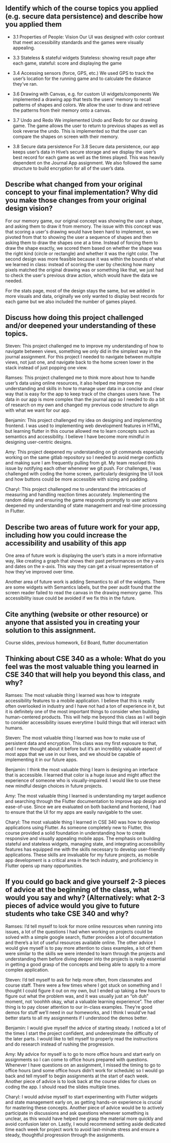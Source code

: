 ## Identify which of the course topics you applied (e.g. secure data persistence) and describe how you applied them
* 3.1 Properties of People: Vision
Our UI was designed with color contrast that meet accessibility standards and the games were visually appealing.

* 3.3 Stateless & stateful widgets
Stateless: showing result page after each game, stateful: score and displaying the game

* 3.4 Accessing sensors (force, GPS, etc.)
We used GPS to track the user’s location for the running game and to calculate the distance they’ve ran.

* 3.6 Drawing with Canvas, e.g. for custom UI widgets/components
We implemented a drawing app that tests the users’ memory to recall patterns of shapes and colors. We allow the user to draw and retrieve the patterns from their memory onto a canvas.

* 3.7 Undo and Redo
We implemented Undo and Redo for our drawing game. The game allows the user to return to previous shapes as well as look reverse the undo. This is implemented so that the user can compare the shapes on screen with their memory.

* 3.8 Secure data persistence
For 3.8 Secure data persistence, our app keeps user’s data in Hive’s secure storage and we display the user’s best record for each game as well as the times played. This was heavily dependent on the Journal App assignment. We also followed the same structure to build encryption for all of the user’s data.

## Describe what changed from your original concept to your final implementation? Why did you make those changes from your original design vision?
For our memory game, our original concept was showing the user a shape, and asking them to draw it from memory. The issue with this concept was that scoring a user's drawing would have been hard to implement, so we pivoted from that to showing the user a sequence of shapes and then asking them to draw the shapes one at a time. Instead of forcing them to draw the shape exactly, we scored them based on whether the shape was the right kind (circle or rectangle) and whether it was the right color. The second design was more feasible because it was within the bounds of what we learned in class: instead of scoring the user by checking how many pixels matched the original drawing was or something like that, we just had to check the user's previous draw action, which would have the data we needed.

For the stats page, most of the design stays the same, but we added in more visuals and data, originally we only wanted to display best records for each game but we also included the number of games played.


## Discuss how doing this project challenged and/or deepened your understanding of these topics.
Steven: This project challenged me to improve my understanding of how to navigate between views, something we only did in the simplest way in the journal assignment. For this project I needed to navigate between multiple views, not just one, and navigate back to the home screen lower in the stack instead of just popping one view.


Ramses: This project challenged me to think more about how to handle user’s data using online resources, it also helped me improve my understanding and skills in how to manage user data in a concise and clear way that is easy for the app to keep track of the changes users have. The data in our app is more complex than the journal app so I needed to do a bit of research on my own and changed my previous code structure to align with what we want for our app.


Benjamin: This project challenged my idea on designing and implementing frontend. I was used to implementing web development features in HTML, but learning flutter in this course allowed me to learn concepts such as semantics and accessibility. I believe I have become more mindful in designing user-centric designs.


Amy: This project deepened my understanding on git commands especially working on the same gitlab repository so I needed to avoid merge conflicts and making sure I am frequently pulling from git. My team resolved this issue by notifying each other whenever we git push. For challenges, I was challenged with coding the home screen, particularly designing the UI look and how buttons could be more accessible with sizing and padding.


Charyl: This project challenged me to understand the intricacies of measuring and handling reaction times accurately. Implementing the random delay and ensuring the game responds promptly to user actions deepened my understanding of state management and real-time processing in Flutter.


## Describe two areas of future work for your app, including how you could increase the accessibility and usability of this app
One area of future work is displaying the user’s stats in a more informative way, like creating a graph that shows their past performances on the y-axis and dates on the x-axis. This way they can get a visual representation of how they’ve improved over time.


Another area of future work is adding Semantics to all of the widgets. There are some widgets with Semantics labels, but the peer audit found that the screen reader failed to read the canvas in the drawing memory game. This accessibility issue could be avoided if we fix this in the future.


## Cite anything (website or other resource) or anyone that assisted you in creating your solution to this assignment.
Course slides, previous homework, Ed Board, flutter documentation

## Thinking about CSE 340 as a whole: What do you feel was the most valuable thing you learned in CSE 340 that will help you beyond this class, and why?

Ramses: The most valuable thing I learned was how to integrate accessibility features to a mobile application. I believe that this is really often overlooked in industry and I have not had a ton of experience in it, but it is definitely one of the most important things to consider when building human-centered products. This will help me beyond this class as I will begin to consider accessibility issues everytime I build things that will interact with humans. 


Steven: The most valuable thing I learned was how to make use of persistent data and encryption. This class was my first exposure to that, and I never thought about it before but it’s an incredibly valuable aspect of most apps that we use in our lives, and we should be capable of implementing it in our future apps.


Benjamin: I think the most valuable thing I learn is designing an interface that is accessible. I learned that color is a huge issue and might affect the experience of someone who is visually-impaired. I would like to use these new mindful design choices in future projects.


Amy: The most valuable thing I learned is understanding my target audience and searching through the Flutter documentation to improve app design and ease-of-use. Since we are evaluated on both backend and frontend, I had to ensure that the UI for my apps are easily navigable to the user. 


Charyl: The most valuable thing I learned in CSE 340 was how to develop applications using Flutter. As someone completely new to Flutter, this course provided a solid foundation in understanding how to create responsive and visually appealing mobile apps. The emphasis on building stateful and stateless widgets, managing state, and integrating accessibility features has equipped me with the skills necessary to develop user-friendly applications. These skills are invaluable for my future projects, as mobile app development is a critical area in the tech industry, and proficiency in Flutter opens up many opportunities.


## If you could go back and give yourself 2-3 pieces of advice at the beginning of the class, what would you say and why? (Alternatively: what 2-3 pieces of advice would you give to future students who take CSE 340 and why?
Ramses: I’d tell myself to look for more online resources when running into issues, a lot of the questions I had when working on projects could be solved with a simple google search, flutter provides a lot of documentation and there’s a lot of useful resources available online. The other advice I would give myself is to pay more attention to class examples, a lot of them were similar to the skills we were intended to learn through the projects and understanding them before diving deeper into the projects is really essential in getting a good grasp of the concepts and being able to apply to a more complex application. 


Steven: I’d tell myself to ask for help more often, from classmates and course staff. There were a few times where I got stuck on something and I thought I could figure it out on my own, but I ended up taking a few hours to figure out what the problem was, and it was usually just an “oh duh” moment, not ‘ooohhh okay, what a valuable learning experience”. The other thing is to pay closer attention to our in-class examples. They’re good demos for stuff we’ll need in our homeworks, and I think I would’ve had better starts to all my assignments if I understood the demos better.


Benjamin: I would give myself the advice of starting steady. I noticed a lot of the times I start the project confident, and underestimate the difficulty of the later parts. I would like to tell myself to properly read the instructions and do research instead of rushing the progression.


Amy: My advice for myself is to go to more office hours and start early on assignments so I can come to office hours prepared with questions. Whenever I have questions on an assignment, I missed the timing to go to office hours (and some office hours didn’t work for schedule) so I would go back and tell myself to begin assignments at the start of each week. Another piece of advice is to look back at the course slides for clues on coding the app. I should read the slides multiple times.


Charyl: I would advise myself to start experimenting with Flutter widgets and state management early on, as getting hands-on experience is crucial for mastering these concepts. Another piece of advice would be to actively participate in discussions and ask questions whenever something is unclear, as this would have helped me grasp the material more quickly and avoid confusion later on. Lastly, I would recommend setting aside dedicated time each week for project work to avoid last-minute stress and ensure a steady, thoughtful progression through the assignments.
